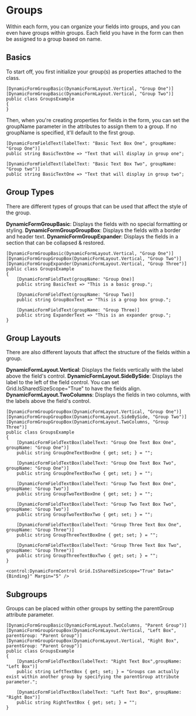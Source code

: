 # Groups

Within each form, you can organize your fields into groups, and you can even have groups within groups. Each field you have in the form can then be assigned to a group based on name.

## Basics
To start off, you first initialize your group(s) as properties attached to the class.

```
[DynamicFormGroupBasic(DynamicFormLayout.Vertical, "Group One")]
[DynamicFormGroupBasic(DynamicFormLayout.Vertical, "Group Two")]
public class GroupsExample
{
}
```

Then, when you're creating properties for fields in the form, you can set the groupName parameter in the attributes to assign them to a group. If no groupName is specified, it'll default to the first group.

```
[DynamicFormFieldText(labelText: "Basic Text Box One", groupName: "Group One")]
public string BasicTextOne => "Text that will display in group one";

[DynamicFormFieldText(labelText: "Basic Text Box Two", groupName: "Group two")]
public string BasicTextOne => "Text that will display in group two";
```

## Group Types
There are different types of groups that can be used that affect the style of the group.

**DynamicFormGroupBasic**: Displays the fields with no special formatting or styling.
**DynamicFormGroupGroupBox**: Displays the fields with a border and header text.
**DynamicFormGroupExpander**: Displays the fields in a section that can be collapsed & restored.

```
[DynamicFormGroupBasic(DynamicFormLayout.Vertical, "Group One")]
[DynamicFormGroupGroupBox(DynamicFormLayout.Vertical, "Group Two")]
[DynamicFormGroupExpander(DynamicFormLayout.Vertical, "Group Three")]
public class GroupsExample
{
    [DynamicFormFieldText(groupName: "Group One)]
    public string BasicText => "This is a basic group.";

    [DynamicFormFieldText(groupName: "Group Two)]
    public string GroupBoxText => "This is a group box group.";

    [DynamicFormFieldText(groupName: "Group Three)]
    public string ExpanderText => "This is an expander group.";
}
```

## Group Layouts
There are also different layouts that affect the structure of the fields within a group.

**DynamicFormLayout.Vertical**: Displays the fields vertically with the label above the field's control.
**DynamicFormLayout.SideBySide**: Displays the label to the left of the field control. You can set Grid.IsSharedSizeScope="True" to have the fields align.
**DynamicFormLayout.TwoColumns**: Displays the fields in two columns, with the labels above the field's control.

```
[DynamicFormGroupGroupBox(DynamicFormLayout.Vertical, "Group One")]
[DynamicFormGroupGroupBox(DynamicFormLayout.SideBySide, "Group Two")]
[DynamicFormGroupGroupBox(DynamicFormLayout.TwoColumns, "Group Three")]
public class GroupsExample
{
    [DynamicFormFieldTextBox(labelText: "Group One Text Box One", groupName: "Group One")]
    public string GroupOneTextBoxOne { get; set; } = "";

    [DynamicFormFieldTextBox(labelText: "Group One Text Box Two", groupName: "Group One")]
    public string GroupOneTextBoxTwo { get; set; } = "";

    [DynamicFormFieldTextBox(labelText: "Group Two Text Box One", groupName: "Group Two")]
    public string GroupTwoTextBoxOne { get; set; } = "";

    [DynamicFormFieldTextBox(labelText: "Group Two Text Box Two", groupName: "Group Two")]
    public string GroupTwoTextBoxTwo { get; set; } = "";

    [DynamicFormFieldTextBox(labelText: "Group Three Text Box One", groupName: "Group Three")]
    public string GroupThreeTextBoxOne { get; set; } = "";

    [DynamicFormFieldTextBox(labelText: "Group Three Text Box Two", groupName: "Group Three")]
    public string GroupThreeTextBoxTwo { get; set; } = "";
}
```

```
<control:DynamicFormControl Grid.IsSharedSizeScope="True" Data="{Binding}" Margin="5" />
```

## Subgroups
Groups can be placed within other groups by setting the parentGroup attribute parameter.

```
[DynamicFormGroupBasic(DynamicFormLayout.TwoColumns, "Parent Group")]
[DynamicFormGroupGroupBox(DynamicFormLayout.Vertical, "Left Box", parentGroup: "Parent Group")]
[DynamicFormGroupGroupBox(DynamicFormLayout.Vertical, "Right Box", parentGroup: "Parent Group")]
public class GroupsExample
{
    [DynamicFormFieldTextBox(labelText: "Right Text Box",groupName: "Left Box")]
    public string LeftTextBox { get; set; } = "Groups can actually exist within another group by specifying the parentGroup attribute parameter.";
    
    [DynamicFormFieldTextBox(labelText: "Left Text Box", groupName: "Right Box")]
    public string RightTextBox { get; set; } = "";
}
```